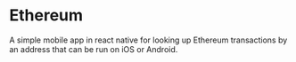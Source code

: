 # Ethereum
 A simple mobile app in react native for looking up Ethereum transactions by an address that can be run on iOS or Android.
